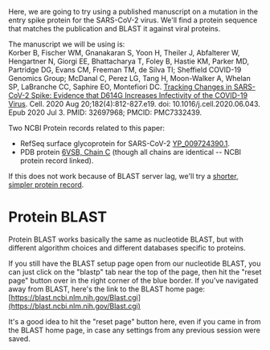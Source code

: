 Here, we are going to try using a published manuscript on a mutation in the entry spike protein for the SARS-CoV-2 virus. We'll find a protein sequence that matches the publication and BLAST it against viral proteins.  


The manuscript we will be using is:  
Korber B, Fischer WM, Gnanakaran S, Yoon H, Theiler J, Abfalterer W, Hengartner N, Giorgi EE, Bhattacharya T, Foley B, Hastie KM, Parker MD, Partridge DG, Evans CM, Freeman TM, de Silva TI; Sheffield COVID-19 Genomics Group; McDanal C, Perez LG, Tang H, Moon-Walker A, Whelan SP, LaBranche CC, Saphire EO, Montefiori DC. [Tracking Changes in SARS-CoV-2 Spike: Evidence that D614G Increases Infectivity of the COVID-19 Virus](https://pmc.ncbi.nlm.nih.gov/articles/PMC7332439/). Cell. 2020 Aug 20;182(4):812-827.e19. doi: 10.1016/j.cell.2020.06.043. Epub 2020 Jul 3. PMID: 32697968; PMCID: PMC7332439.  

Two NCBI Protein records related to this paper:  
* RefSeq surface glycoprotein for SARS-CoV-2 [YP_009724390.1](https://www.ncbi.nlm.nih.gov/protein/YP_009724390.1).
* PDB protein [6VSB, Chain C](https://www.ncbi.nlm.nih.gov/protein/1812779093) (though all chains are identical -- NCBI protein record linked).

If this does not work because of BLAST server lag, we'll try a [shorter, simpler protein record](https://www.ncbi.nlm.nih.gov/protein/YP_401672.1).  

# Protein BLAST
Protein BLAST works basically the same as nucleotide BLAST, but with different algorithm choices and different databases specific to proteins.  

If you still have the BLAST setup page open from our nucleotide BLAST, you can just click on the "blastp" tab near the top of the page, then hit the "reset page" button over in the right corner of the blue border. If you've navigated away from BLAST, here's the link to the BLAST home page:  
[https://blast.ncbi.nlm.nih.gov/Blast.cgi](https://blast.ncbi.nlm.nih.gov/Blast.cgi)  

It's a good idea to hit the "reset page" button here, even if you came in from the BLAST home page, in case any settings from any previous session were saved. 
